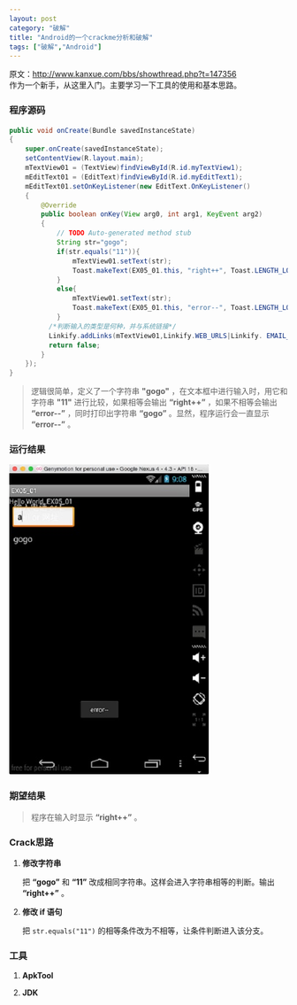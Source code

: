 ```yaml
---
layout: post
category: "破解"
title: "Android的一个crackme分析和破解"
tags: ["破解","Android"]
---
```

原文：http://www.kanxue.com/bbs/showthread.php?t=147356    
作为一个新手，从这里入门。主要学习一下工具的使用和基本思路。

### 程序源码 ###

```java
public void onCreate(Bundle savedInstanceState) 
{ 
    super.onCreate(savedInstanceState); 
    setContentView(R.layout.main); 
    mTextView01 = (TextView)findViewById(R.id.myTextView1);
    mEditText01 = (EditText)findViewById(R.id.myEditText1); 
    mEditText01.setOnKeyListener(new EditText.OnKeyListener() 
    { 
      	@Override 
      	public boolean onKey(View arg0, int arg1, KeyEvent arg2)
      	{
        	// TODO Auto-generated method stub
        	String str="gogo";
        	if(str.equals("11")){
          		mTextView01.setText(str);
          		Toast.makeText(EX05_01.this, "right++", Toast.LENGTH_LONG).show();
        	}
        	else{
          		mTextView01.setText(str); 
          		Toast.makeText(EX05_01.this, "error--", Toast.LENGTH_LONG).show();
        	}
          /*判断输入的类型是何种，并与系统链接*/
          Linkify.addLinks(mTextView01,Linkify.WEB_URLS|Linkify. EMAIL_ADDRESSES|Linkify.PHONE_NUMBERS);
          return false;
        } 
	});
}
```
>逻辑很简单，定义了一个字符串 **"gogo"** ，在文本框中进行输入时，用它和字符串 **"11"** 进行比较，如果相等会输出 **“right++”** ，如果不相等会输出 **“error--”** ，同时打印出字符串 **“gogo”** 。显然，程序运行会一直显示 **“error--”** 。

### 运行结果 ###

![run1](https://github.com/sgamerw/sgamerw.github.io/raw/master/images/2015-05-18-crack-me/1.png "Result")

### 期望结果 ###

> 程序在输入时显示 **“right++”** 。

### Crack思路 ###

1. **修改字符串**

	把 **“gogo”** 和 **“11”** 改成相同字符串。这样会进入字符串相等的判断。输出 **“right++”** 。
2. **修改 if 语句**

	把 `str.equals("11")` 的相等条件改为不相等，让条件判断进入该分支。
	
### 工具 ###

1. **ApkTool**

	
2. **JDK**